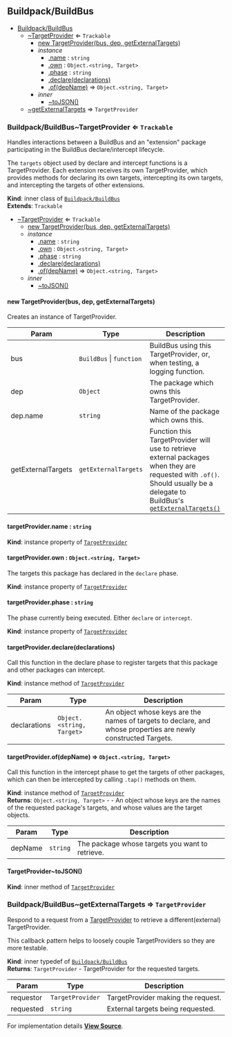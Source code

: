 <a name="module_Buildpack/BuildBus"></a>

## Buildpack/BuildBus

* [Buildpack/BuildBus](#module_Buildpack/BuildBus)
    * [~TargetProvider](#module_Buildpack/BuildBus..TargetProvider) ⇐ <code>Trackable</code>
        * [new TargetProvider(bus, dep, getExternalTargets)](#new_module_Buildpack/BuildBus..TargetProvider_new)
        * _instance_
            * [.name](#module_Buildpack/BuildBus..TargetProvider+name) : <code>string</code>
            * [.own](#module_Buildpack/BuildBus..TargetProvider+own) : <code>Object.&lt;string, Target&gt;</code>
            * [.phase](#module_Buildpack/BuildBus..TargetProvider+phase) : <code>string</code>
            * [.declare(declarations)](#module_Buildpack/BuildBus..TargetProvider+declare)
            * [.of(depName)](#module_Buildpack/BuildBus..TargetProvider+of) ⇒ <code>Object.&lt;string, Target&gt;</code>
        * _inner_
            * [~toJSON()](#module_Buildpack/BuildBus..TargetProvider..toJSON)
    * [~getExternalTargets](#module_Buildpack/BuildBus..getExternalTargets) ⇒ <code>TargetProvider</code>

<a name="module_Buildpack/BuildBus..TargetProvider"></a>

### Buildpack/BuildBus~TargetProvider ⇐ <code>Trackable</code>
Handles interactions between a BuildBus and an "extension" package
participating in the BuildBus declare/intercept lifecycle.

The `targets` object used by declare and intercept functions is a TargetProvider.
Each extension receives its own TargetProvider, which provides methods for
declaring its own targets, intercepting its own targets, and intercepting the
targets of other extensions.

**Kind**: inner class of [<code>Buildpack/BuildBus</code>](#module_Buildpack/BuildBus)  
**Extends**: <code>Trackable</code>  

* [~TargetProvider](#module_Buildpack/BuildBus..TargetProvider) ⇐ <code>Trackable</code>
    * [new TargetProvider(bus, dep, getExternalTargets)](#new_module_Buildpack/BuildBus..TargetProvider_new)
    * _instance_
        * [.name](#module_Buildpack/BuildBus..TargetProvider+name) : <code>string</code>
        * [.own](#module_Buildpack/BuildBus..TargetProvider+own) : <code>Object.&lt;string, Target&gt;</code>
        * [.phase](#module_Buildpack/BuildBus..TargetProvider+phase) : <code>string</code>
        * [.declare(declarations)](#module_Buildpack/BuildBus..TargetProvider+declare)
        * [.of(depName)](#module_Buildpack/BuildBus..TargetProvider+of) ⇒ <code>Object.&lt;string, Target&gt;</code>
    * _inner_
        * [~toJSON()](#module_Buildpack/BuildBus..TargetProvider..toJSON)

<a name="new_module_Buildpack/BuildBus..TargetProvider_new"></a>

#### new TargetProvider(bus, dep, getExternalTargets)
Creates an instance of TargetProvider.


| Param | Type | Description |
| --- | --- | --- |
| bus | <code>BuildBus</code> \| <code>function</code> | BuildBus using this TargetProvider, or, when testing, a logging function. |
| dep | <code>Object</code> | The package which owns this TargetProvider. |
| dep.name | <code>string</code> | Name of the package which owns this. |
| getExternalTargets | <code>getExternalTargets</code> | Function this TargetProvider will use to retrieve external packages when they are requested with `.of()`. Should usually be a delegate to BuildBus's [`getExternalTargets()`](http://pwastudio.io/pwa-buildpack/reference/buildbus/targetprovider/#buildpackbuildbusgetexternaltargets--targetprovider) |

<a name="module_Buildpack/BuildBus..TargetProvider+name"></a>

#### targetProvider.name : <code>string</code>
**Kind**: instance property of [<code>TargetProvider</code>](#module_Buildpack/BuildBus..TargetProvider)  
<a name="module_Buildpack/BuildBus..TargetProvider+own"></a>

#### targetProvider.own : <code>Object.&lt;string, Target&gt;</code>
The targets this package has declared in the `declare` phase.

**Kind**: instance property of [<code>TargetProvider</code>](#module_Buildpack/BuildBus..TargetProvider)  
<a name="module_Buildpack/BuildBus..TargetProvider+phase"></a>

#### targetProvider.phase : <code>string</code>
The phase currently being executed. Either `declare` or `intercept`.

**Kind**: instance property of [<code>TargetProvider</code>](#module_Buildpack/BuildBus..TargetProvider)  
<a name="module_Buildpack/BuildBus..TargetProvider+declare"></a>

#### targetProvider.declare(declarations)
Call this function in the declare phase to register targets that this package and
other packages can intercept.

**Kind**: instance method of [<code>TargetProvider</code>](#module_Buildpack/BuildBus..TargetProvider)  

| Param | Type | Description |
| --- | --- | --- |
| declarations | <code>Object.&lt;string, Target&gt;</code> | An object whose keys are the names of targets to declare, and whose properties are newly constructed Targets. |

<a name="module_Buildpack/BuildBus..TargetProvider+of"></a>

#### targetProvider.of(depName) ⇒ <code>Object.&lt;string, Target&gt;</code>
Call this function in the intercept phase to get the targets of other packages, which
can then be intercepted by calling `.tap()` methods on them.

**Kind**: instance method of [<code>TargetProvider</code>](#module_Buildpack/BuildBus..TargetProvider)  
**Returns**: <code>Object.&lt;string, Target&gt;</code> - - An object whose keys are the names
of the requested package's targets, and whose values are the target
objects.  

| Param | Type | Description |
| --- | --- | --- |
| depName | <code>string</code> | The package whose targets you want to retrieve. |

<a name="module_Buildpack/BuildBus..TargetProvider..toJSON"></a>

#### TargetProvider~toJSON()
**Kind**: inner method of [<code>TargetProvider</code>](#module_Buildpack/BuildBus..TargetProvider)  
<a name="module_Buildpack/BuildBus..getExternalTargets"></a>

### Buildpack/BuildBus~getExternalTargets ⇒ <code>TargetProvider</code>
Respond to a request from a [TargetProvider](https://pwastudio.io/pwa-buildpack/reference/buildbus/targetprovider/)
to retrieve a different(external) TargetProvider.

This callback pattern helps to loosely couple TargetProviders so
they are more testable.

**Kind**: inner typedef of [<code>Buildpack/BuildBus</code>](#module_Buildpack/BuildBus)  
**Returns**: <code>TargetProvider</code> - TargetProvider for the requested targets.  

| Param | Type | Description |
| --- | --- | --- |
| requestor | <code>TargetProvider</code> | TargetProvider making the request. |
| requested | <code>string</code> | External targets being requested. |



For implementation details [**View Source**](https://github.com/magento/pwa-studio/blob/develop/packages/pwa-buildpack/lib/BuildBus/TargetProvider.js).